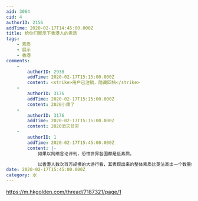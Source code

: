 ```yaml
---
aid: 3064
cid: 4
authorID: 2156
addTime: 2020-02-17T14:45:00.000Z
title: 给你们展示下香港人的素质
tags:
    - 素质
    - 展示
    - 香港
comments:
    -
        authorID: 2938
        addTime: 2020-02-17T15:15:00.000Z
        content: <strike>用户已注销，隐藏回帖</strike>
    -
        authorID: 3176
        addTime: 2020-02-17T15:15:00.000Z
        content: 2020小康了
    -
        authorID: 3176
        addTime: 2020-02-17T15:15:00.000Z
        content: 2020消灭贫穷
    -
        authorID: 1
        addTime: 2020-02-17T15:45:00.000Z
        content: |-
            如果以网络言论评判，恐怕世界各国都是低素质。

            以香港人数次百万规模的大游行看，其表现出来的整体素质比英法高出一个数量级。
date: 2020-02-17T15:45:00.000Z
category: 水
---
```


https://m.hkgolden.com/thread/7187321/page/1
